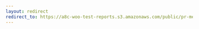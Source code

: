 ```yaml
---
layout: redirect
redirect_to: https://a8c-woo-test-reports.s3.amazonaws.com/public/pr-merge/43211/api/index.html
---
```

